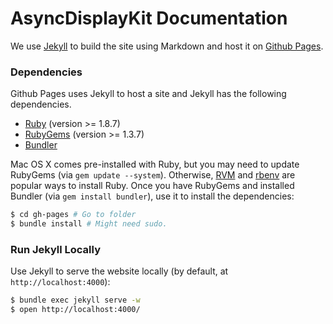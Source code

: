 # AsyncDisplayKit Documentation 

We use [Jekyll](http://jekyllrb.com/) to build the site using Markdown and host it on [Github Pages](https://pages.github.com/).

### Dependencies

Github Pages uses Jekyll to host a site and Jekyll has the following dependencies.

 - [Ruby](http://www.ruby-lang.org/) (version >= 1.8.7)
 - [RubyGems](http://rubygems.org/) (version >= 1.3.7)
 - [Bundler](http://gembundler.com/)

Mac OS X comes pre-installed with Ruby, but you may need to update RubyGems (via `gem update --system`).
Otherwise, [RVM](https://rvm.io/) and [rbenv](https://github.com/sstephenson/rbenv) are popular ways to install Ruby.
Once you have RubyGems and installed Bundler (via `gem install bundler`), use it to install the dependencies:

```sh
$ cd gh-pages # Go to folder
$ bundle install # Might need sudo.
```

### Run Jekyll Locally

Use Jekyll to serve the website locally (by default, at `http://localhost:4000`):

```sh
$ bundle exec jekyll serve -w
$ open http://localhost:4000/
```
